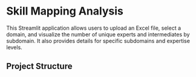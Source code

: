 # Skill Mapping Analysis

This Streamlit application allows users to upload an Excel file, select a domain, and visualize the number of unique experts and intermediates by subdomain. It also provides details for specific subdomains and expertise levels.

## Project Structure

